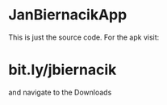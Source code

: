 # JanBiernacikApp
This is just the source code. For the apk visit:
# bit.ly/jbiernacik
and navigate to the Downloads
